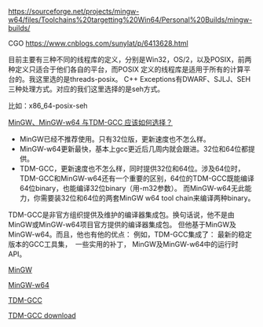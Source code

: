 https://sourceforge.net/projects/mingw-w64/files/Toolchains%20targetting%20Win64/Personal%20Builds/mingw-builds/

CGO
https://www.cnblogs.com/sunylat/p/6413628.html


目前主要有三种不同的线程库的定义，分别是Win32，OS/2，以及POSIX，前两种定义只适合于他们各自的平台，而POSIX 定义的线程库是适用于所有的计算平台的。我这里选的是threads-posix。
C++ Exceptions有DWARF、SJLJ、SEH三种处理方式。对应的我们这里选择的是seh方式。

比如：x86_64-posix-seh

[MinGW、MinGW-w64 与TDM-GCC 应该如何选择？](https://www.zhihu.com/question/39952667)
- MinGW已经不推荐使用。只有32位版，更新速度也不怎么样。
- MinGW-w64更新最快，基本上gcc更近后几周内就会跟进。32位和64位都提供。
- TDM-GCC，更新速度也不怎么样，同时提供32位和64位。涉及64位时，TDM-GCC和MinGW-w64还有一个重要的区别，64位的TDM-GCC既能编译64位binary，也能编译32位binary（用-m32参数）。
而MinGW-w64无此能力，你需要装32位和64位的两套MinGW w64 tool chain来编译两种binary。

TDM-GCC是非官方组织提供及维护的编译器集成包。换句话说，他不是由MinGW或MinGW-w64项目官方提供的编译器集成包。
但他基于MinGW及MinGW-w64。而且，他也有他的优点：
例如，TDM-GCC集成了：
最新的稳定版本的GCC工具集，
 一些实用的补丁，
MinGW及MinGW-w64中的运行时API。

[MinGW](http://www.mingw.org/) 

[MinGW-w64](http://mingw-w64.sourceforge.net/)

[TDM-GCC](http://tdm-gcc.tdragon.net/)

[TDM-GCC download](http://tdm-gcc.tdragon.net/download)